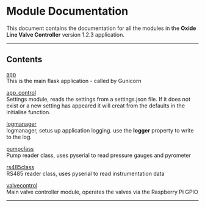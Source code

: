 # Module Documentation


This document contains the documentation for all the modules in the **Oxide Line Valve Controller** version 1.2.3 application.

---

## Contents


[app](./app.md)  
This is the main flask application - called by Gunicorn

[app_control](./app_control.md)  
Settings module, reads the settings from a settings.json file. If it does not exist or a new setting
has appeared it will creat from the defaults in the initialise function.

[logmanager](./logmanager.md)  
logmanager, setus up application logging. use the **logger** property to
write to the log.

[pumpclass](./pumpclass.md)  
Pump reader class, uses pyserial to read pressure gauges and pyrometer

[rs485class](./rs485class.md)  
RS485 reader class, uses pyserial to read instrumentation data

[valvecontrol](./valvecontrol.md)  
Main valve controller module, operates the valves via the Raspberry Pi GPIO


---

